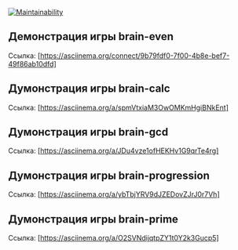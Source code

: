 [![Maintainability](https://api.codeclimate.com/v1/badges/f976a1a48b7adf86cfd9/maintainability)](https://codeclimate.com/github/boyarkinnfdfdfdf/frontend-project-44/maintainability)



## Демонстрация игры brain-even
Ссылка:  [https://asciinema.org/connect/9b79fdf0-7f00-4b8e-bef7-49f86ab10dfd]

## Думонстрация игры brain-calc
Ссылка: [https://asciinema.org/a/spmVtxiaM3OwOMKmHgiBNkEnt]

## Думонстрация игры brain-gcd
Ссылка: [https://asciinema.org/a/JDu4vze1ofHEKHv1G9qrTe4rg]

## Думонстрация игры brain-progression
Ссылка: [https://asciinema.org/a/ybTbjYRV9dJZEDovZJrJ0r7Vh]

## Думонстрация игры brain-prime
Ссылка: [https://asciinema.org/a/O2SVNdijqtpZY1t0Y2k3Gucp5]

